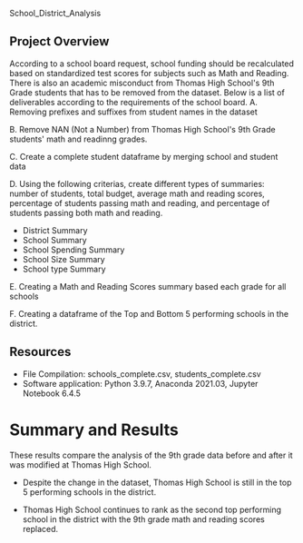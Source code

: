  School_District_Analysis

## Project Overview
According to a school board request, school funding should be recalculated based on standardized test scores for subjects such as Math and Reading. There is also an academic misconduct from Thomas High School's 9th Grade students that has to be removed from the dataset. Below is a list of deliverables according to the requirements of the school board.
A. Removing prefixes and suffixes from student names in the dataset

B. Remove NAN (Not a Number) from Thomas High School's 9th Grade students' math and readinng grades.

C. Create a complete student dataframe by merging school and student data

D. Using the following criterias, create different types of summaries: number of students, total budget, average math and reading scores, percentage of students passing math and reading, and percentage of students passing both math and reading.

- District Summary
- School Summary
- School Spending Summary
- School Size Summary
- School type Summary


E. Creating a Math and Reading Scores summary based each grade for all schools

F. Creating a dataframe of the Top and Bottom 5 performing schools in the district.

## Resources

- File Compilation: schools_complete.csv, students_complete.csv
- Software application: Python 3.9.7, Anaconda 2021.03, Jupyter Notebook 6.4.5

# Summary and Results

These results compare the analysis of the 9th grade data before and after it was modified at Thomas High School.

- Despite the change in the dataset, Thomas High School is still in the top 5 performing schools in the district. 

- Thomas High School continues to rank as the second top performing school in the district with the 9th grade math and reading scores replaced.
